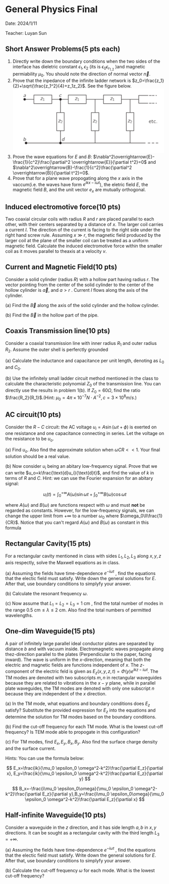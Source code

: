 # General Physics Final

Date: 2024/1/11

Teacher: Luyan Sun

## Short Answer Problems(5 pts each)

1. Directly write down the boundary conditions when the two sides of the interface has dieletric constant $\epsilon_1,\epsilon_2$ (its is $\epsilon_0\epsilon_{r_{1,2}}$ )and magnetic permiability $\mu_0$. You should note the direction of normal vector $\overrightarrow{n}$.
2. Prove that the inpedance of the infinite ladder network is $z_0=\frac{z_1}{2}+\sqrt{\frac{z_1^2}{4}+z_1z_2}$. See the figure below. ![ladder](/Images/General_Physics/2023-2024_Fall_Final_ladder.png)
3. Prove the wave equations for $E$ and $B$: $\nabla^2\overrightarrow{E}-\frac{1}{c^2}\frac{\partial^2 \overrightarrow{E}}{\partial t^2}=0$ and $\nabla^2\overrightarrow{B}-\frac{1}{c^2}\frac{\partial^2 \overrightarrow{B}}{\partial t^2}=0$.
4. Prove that for a plane wave propogating along the $x$ axis in the vaccum(i.e. the waves have form $e^{ikx-i\omega t}$), the eletric field $E$, the magnetic field $B$, and the unit vector $e_x$ are mutually orthogonal.

## Induced electromotive force(10 pts)

Two coaxial circular coils with radius $R$ and $r$ are placed parallel to each other, with their centers separated by a distance of $x$. The larger coil carries a current $I$. The direction of the current is facing to the right side under the right hand screw rule. Assuming $x\gg r$, the magnetic field produced by the larger coil at the plane of the smaller coil can be treated as a uniform magnetic field. Calculate the induced electromotive force within the smaller coil as it moves parallel to theaxis at a velocity $v$.

## Current and Magnetic Field(10 pts)

Consider a solid cylinder (radius $R$) with a hollow part having radius $r$. The vector pointing from the center of the solid cylinder to the center of the hollow cylinder is $\overrightarrow{a}$, and $a>r$ . Current $I$ flows along the axis of the cylinder.

(a) Find the $\vec{B}$ along the axis of the solid cylinder and the hollow cylinder.

(b) Find the $\vec{B}$ in the hollow part of the pipe.

## Coaxis Transmission line(10 pts)

Consider a coaxial transmission line with inner radius $R_1$ and outer radius $R_2$. Assume the outer shell is perferctly grounded

(a) Calculate the inductance and capacitance per unit length, denoting as $L_0$ and $C_0$.

(b) Use the infinitely small ladder circuit method mentioned in the class to calculate the characteristic polynomial $Z_0$ of the transmission line. You can directly use the results in problem 1(b). If $Z_0=60 \Omega$, find the ratio $\frac{R_2}{R_1}$.(Hint: $\mu_0=4\pi\times 10^{-7} N\cdot A^{-2},c=3\times 10^8 m/s.$)

## AC circuit(10 pts)

Consider the $R-C$ circuit: the AC voltage $u_i=A\sin(\omega t+\phi)$ is exerted on one resistance and one capacitance connecting in series. Let the voltage on the resistance to be $u_o$.

(a) Find $u_o$.  Also find the approximate solution when $\omega CR<<1$. Your final solution should be a real value.

(b) Now consider $u_i$ being an abitary low-frequency signal. Prove that we can write $u_o=k\frac{\text{d}u_i}{\text{d}t}$, and find the value of $k$ in terms of $R$ and $C$.
Hint: we can use the Fourier expansion for an abitary signal:

$$
u_i(t)=\int_{0}^{+\infty}A(\omega)\sin{\omega t}+\int_{0}^{+\infty}B(\omega)\cos{\omega t}
$$

where $A(\omega)$ and $B(\omega)$ are functions respect with $\omega$ and must **not** be regarded as constants. However, for the low-frequency signals, we can change the upper limit from $+\infty$ to a number $\omega_0$ where $\omega_0\ll\frac{1}{CR}$. Notice that you can't regard $A(\omega)$ and $B(\omega)$ as constant in this formula

## Rectangular Cavity(15 pts)

For a rectangular cavity mentioned in class with sides $L_1,L_2,L_3$ along $x,y,z$ axis respectly, solve the Maxwell equations as in class.

(a) Assuming the fields have time-dependence $e^{-i\omega t}$ , find the equations that the electic field must satisfy. Write down the general solutions for $E$. After that, use boundary conditions to simplyfy your answer.

(b) Calculate the resonant frequency $\omega$.

(c) Now assume that $L_1=L_2=L_3=1\text{ cm}$ , find the total number of modes in the range $0.5\text{ cm}\le \lambda \le 2\text { cm}$. Also find the total numbers of permitted wavelengths.

## One-dim Waveguide(15 pts)

A pair of infinitely large parallel ideal conductor plates are separated by distance $b$ and with vacuum inside. Electromagnetic waves propagate along thez-direction parallel to the plates (Perpendicular to the paper, facing inward). The wave is uniform in the $x$-direction, meaning that both the electric and magnetic fields are functions independent of $x$. The $z$-component of the electric feld is given as $E_z(x,y,z,t)=\Phi(y)e^{ik z-i\omega t}$. The TM modes are denoted with two subscripts $m,n$ in rectangular waveguides because they are related to vibrations in the $x-y$ plane, while in parallel plate waveguides, the TM modes are denoted with only one subscript $n$ because they are independent of the $x$ direction.

(a) In the TM mode, what equations and boundary conditions does $E_z$ satisfy? Substitute the provided expression for $E_z$ into the equations and determine the solution for TM modes based on the boundary conditions.

(b) Find the cut-off frequency for each TM mode. What is the lowest cut-off frequency? Is TEM mode able to propogate in this configuration?

(c) For TM modes, find $E_x,E_y,B_x,B_y$. Also find the surface charge density and the surface current.

Hints: You can use the formula below:

$$
E_x=\frac{ik}{\mu_0 \epsilon_0 \omega^2-k^2}\frac{\partial E_z}{\partial x}, E_y=\frac{ik}{\mu_0 \epsilon_0 \omega^2-k^2}\frac{\partial E_z}{\partial y}
$$

$$
B_x=-\frac{i\mu_0 \epsilon_0\omega}{\mu_0 \epsilon_0 \omega^2-k^2}\frac{\partial E_z}{\partial y},B_y=\frac{i\mu_0 \epsilon_0\omega}{\mu_0 \epsilon_0 \omega^2-k^2}\frac{\partial E_z}{\partial x}
$$

## Half-infinite Waveguide(10 pts)

Consider a waveguide in the $z$ direction, and it has side length $a,b$ in $x,y$ directions. It can be sought as a rectangular cavity with the third length $L_3=+\infty$.

(a) Assuming the fields have time-dependence $e^{-i\omega t}$ , find the equations that the electic field must satisfy. Write down the general solutions for $E$. After that, use boundary conditions to simplyfy your answer.

(b) Calculate the cut-off frequency $\omega$ for each mode. What is the lowest cut-off frequency?
